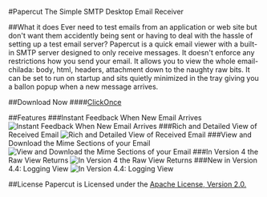 #Papercut
The Simple SMTP Desktop Email Receiver

##What it does
Ever need to test emails from an application or web site but don't want them accidently being sent or having to deal with the hassle of setting up a test email server? Papercut is a quick email viewer with a built-in SMTP server designed to only receive messages. It doesn't enforce any restrictions how you send your email. It allows you to view the whole email-chilada: body, html, headers, attachment down to the naughty raw bits. It can be set to run on startup and sits quietly minimized in the tray giving you a ballon popup when a new message arrives.

##Download Now
####[ClickOnce](https://papercut.codeplex.com/downloads/get/clickOnce/Papercut.application)

##Features
###Instant Feedback When New Email Arrives
![Instant Feedback When New Email Arrives](http://www.tinygecko.com/downloads/Papercut-v3.1.0-S2.png)
###Rich and Detailed View of Received Email
![Rich and Detailed View of Received Email](http://www.tinygecko.com/images/Papercut/Papercut-Main.png)
###View and Download the Mime Sections of your Email
![View and Download the Mime Sections of your Email](http://www.tinygecko.com/images/Papercut/Papercut-Mime.png)
###In Version 4 the Raw View Returns
![In Version 4 the Raw View Returns](http://www.tinygecko.com/images/Papercut/Papercut-Raw.png)
###New in Version 4.4: Logging View
![In Version 4.4: Logging View](http://www.tinygecko.com/images/Papercut/Papercut-Log.png)

##License
Papercut is Licensed under the <a href="http://www.apache.org/licenses/LICENSE-2.0"> Apache License, Version 2.0.
